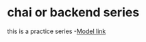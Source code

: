 # chai or backend series 
this is a practice series 
-[Model link](https://app.eraser.io/workspace/YtPqZ1VogxGy1jzIDkzj)